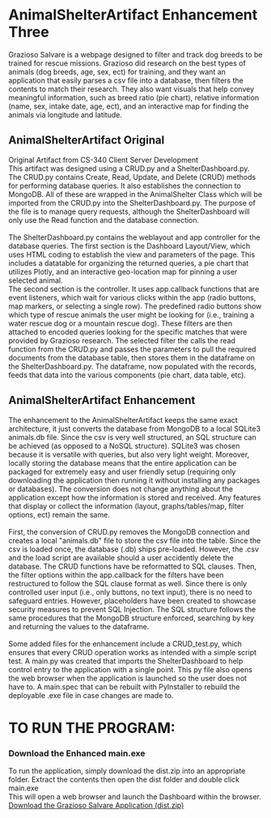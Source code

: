 # AnimalShelterArtifact Enhancement Three
Grazioso Salvare is a webpage designed to filter and track dog breeds to be trained for rescue missions. Grazioso did research on the best types of animals (dog breeds, age, sex, ect) for training, and they want an application that easily parses a csv file into a database, then filters the contents to match their research. They also want visuals that help convey meaningful information, such as breed ratio (pie chart), relative information (name, sex, intake date, age, ect), and an interactive map for finding the animals via longitude and latitude.


## AnimalShelterArtifact Original
Original Artifact from CS-340 Client Server Development<br>
This artifact was designed using a CRUD.py and a ShelterDashboard.py.<br>
The CRUD.py contains Create, Read, Update, and Delete (CRUD) methods for performing database queries. It also establishes the connection to MongoDB. All of these are wrapped in the AnimalShelter Class which will be imported from the CRUD.py into the ShelterDashboard.py. The purpose of the file is to manage query requests, although the ShelterDashboard will only use the Read function and the database connection.<br><br>
The ShelterDashboard.py contains the weblayout and app controller for the database queries. The first section is the Dashboard Layout/View, which uses HTML coding to establish the view and parameters of the page. This includes a datatable for organizing the returned queries, a pie chart that utilizes Plotly, and an interactive geo-location map for pinning a user selected animal.<br>
The second section is the controller. It uses app.callback functions that are event listeners, which wait for various clicks within the app (radio buttons, map markers, or selecting a single row). The predefined radio buttons show which type of rescue animals the user might be looking for (i.e., training a water rescue dog or a mountain rescue dog). These filters are then attached to encoded queries looking for the specific matches that were provided by Grazioso research. The selected filter the calls the read function from the CRUD.py and passes the parameters to pull the required documents from the database table, then stores them in the dataframe on the ShelterDashboard.py. The dataframe, now populated with the records, feeds that data into the various components (pie chart, data table, etc).

## AnimalShelterArtifact Enhancement
The enhancement to the AnimalShelterArtifact keeps the same exact architecture, it just converts the database from MongoDB to a local SQLite3 animals.db file. Since the csv is very well structured, an SQL structure can be achieved (as opposed to a NoSQL structure). SQLite3 was chosen because it is versatile with queries, but also very light weight. Moreover, locally storing the database means that the entire application can be packaged for extremely easy and user friendly setup (requiring only downloading the application then running it without installing any packages or databases). The conversion does not change anything about the application except how the information is stored and received. Any features that display or collect the information (layout, graphs/tables/map, filter options, ect) remain the same.<br><br>
First, the conversion of CRUD.py removes the MongoDB connection and creates a local "animals.db" file to store the csv file into the table. Since the csv is loaded once, the database (.db) ships pre-loaded. However, the .csv and the load script are available should a user accidently delete the database. The CRUD functions have be reformatted to SQL clauses. Then, the filter options within the app.callback for the filters have been restructured to follow the SQL clause format as well. Since there is only controlled user input (i.e., only buttons, no text input), there is no need to safeguard entries. However, placeholders have been created to showcase security measures to prevent SQL Injection. The SQL structure follows the same procedures that the MongoDB structure enforced, searching by key and returning the values to the dataframe.<br><br>
Some added files for the enhancement include a CRUD_test.py, which ensures that every CRUD operation works as intended with a simple script test. A main.py was created that imports the ShelterDashboard to help control entry to the application with a single point. This py file also opens the web browser when the application is launched so the user does not have to. A main.spec that can be rebuilt with PyInstaller to rebuild the deployable .exe file in case changes are made to.

# TO RUN THE PROGRAM:

### Download the Enhanced main.exe
To run the application, simply download the dist.zip into an appropriate folder. Extract the contents then open the dist folder and double click main.exe <br>
This will open a web browser and launch the Dashboard within the browser.<br>
[Download the Grazioso Salvare Application (dist.zip)](https://github.com/AnthonyBaratti/EnhancementThree/releases/latest)
